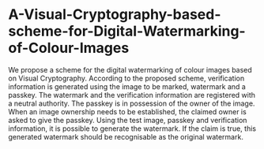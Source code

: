 A-Visual-Cryptography-based-scheme-for-Digital-Watermarking-of-Colour-Images
============================================================================
We propose a scheme for the digital watermarking of colour images based on Visual Cryptography. According to the proposed scheme, verification information is generated using the image to be marked, watermark and a passkey. The watermark and the verification information are registered with a neutral authority. The passkey is in possession of the owner of the image. When an image ownership needs to be established, the claimed owner is asked to give the passkey. Using the test image, passkey and verification information, it is possible to generate the watermark. If the claim is true, this generated watermark should be recognisable as the original watermark.
